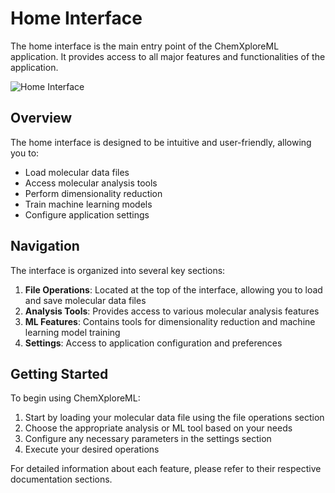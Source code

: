 # Home Interface

The home interface is the main entry point of the ChemXploreML application. It provides access to all major features and functionalities of the application.

![Home Interface](/screenshots/home/cxml-home.png)

## Overview

The home interface is designed to be intuitive and user-friendly, allowing you to:

- Load molecular data files
- Access molecular analysis tools
- Perform dimensionality reduction
- Train machine learning models
- Configure application settings

## Navigation

The interface is organized into several key sections:

1. **File Operations**: Located at the top of the interface, allowing you to load and save molecular data files
2. **Analysis Tools**: Provides access to various molecular analysis features
3. **ML Features**: Contains tools for dimensionality reduction and machine learning model training
4. **Settings**: Access to application configuration and preferences

## Getting Started

To begin using ChemXploreML:

1. Start by loading your molecular data file using the file operations section
2. Choose the appropriate analysis or ML tool based on your needs
3. Configure any necessary parameters in the settings section
4. Execute your desired operations

For detailed information about each feature, please refer to their respective documentation sections.
